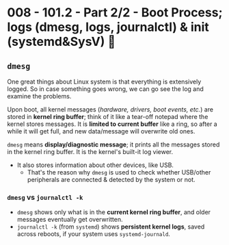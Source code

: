 # 008 - 101.2 - Part 2/2 - Boot Process; logs (dmesg, logs, journalctl) & init (systemd&SysV) 📝

## `dmesg`
One great things about Linux system is that everything is extensively logged. So in case something goes wrong, we can go see the log and examine the problems.

Upon boot, all kernel messages (*hardware, drivers, boot events, etc.*) are stored in **kernel ring buffer**; think of it like a tear-off notepad where the kernel stores messages. It is **limited to current buffer** like a ring, so after a while it will get full, and new data/message will overwrite old ones.  

`dmesg` means **display/diagnostic message**; it prints all the messages stored in the kernel ring buffer. It is the kernel's built-it log viewer.
- It also stores information about other devices, like USB. 
	- That's the reason why `dmesg` is used to check whether USB/other peripherals are connected & detected by the system or not.

### `dmesg` vs `journalctl -k`
- `dmesg` shows only what is in the **current kernel ring buffer**, and older messages eventually get overwritten.
- `journalctl -k` (from `systemd`) shows **persistent kernel logs**, saved across reboots, if your system uses `systemd-journald`.